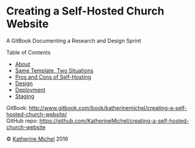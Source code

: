 # Creating a Self-Hosted Church Website

A GitBook Documenting a Research and Design Sprint

Table of Contents
* [About](README.md)
* [Same Template, Two Situations](same-template-two-situations.md)
* [Pros and Cons of Self-Hosting](pros-and-cons-of-self-hosting.md)
* [Design](design.md)
* [Deployment](deployment.md)
* [Staging](staging.md)

GitBook: http://www.gitbook.com/book/katherinemichel/creating-a-self-hosted-church-website/
<br> 
GitHub repo: https://github.com/KatherineMichel/creating-a-self-hosted-church-website

© [Katherine Michel](https://twitter.com/katimichel) 2016

